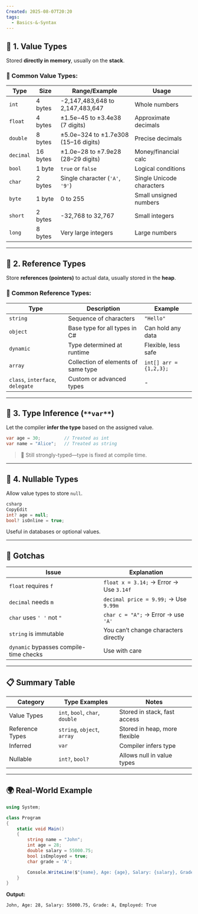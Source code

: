 ```yaml
---
Created: 2025-08-07T20:20
tags:
  - Basics-&-Syntax
---
```

## 🔹 1. **Value Types**

Stored **directly in memory**, usually on the **stack**.

### 🔸 Common Value Types:

|Type|Size|Range/Example|Usage|
|---|---|---|---|
|`int`|4 bytes|-2,147,483,648 to 2,147,483,647|Whole numbers|
|`float`|4 bytes|±1.5e−45 to ±3.4e38 (7 digits)|Approximate decimals|
|`double`|8 bytes|±5.0e−324 to ±1.7e308 (15–16 digits)|Precise decimals|
|`decimal`|16 bytes|±1.0e−28 to ±7.9e28 (28–29 digits)|Money/financial calc|
|`bool`|1 byte|`true` or `false`|Logical conditions|
|`char`|2 bytes|Single character (`'A'`, `'9'`)|Single Unicode characters|
|`byte`|1 byte|0 to 255|Small unsigned numbers|
|`short`|2 bytes|-32,768 to 32,767|Small integers|
|`long`|8 bytes|Very large integers|Large numbers|

---

## 🔹 2. **Reference Types**

Store **references (pointers)** to actual data, usually stored in the **heap**.

### 🔸 Common Reference Types:

|Type|Description|Example|
|---|---|---|
|`string`|Sequence of characters|`"Hello"`|
|`object`|Base type for all types in C#|Can hold any data|
|`dynamic`|Type determined at runtime|Flexible, less safe|
|`array`|Collection of elements of same type|`int[] arr = {1,2,3};`|
|`class`, `interface`, `delegate`|Custom or advanced types|-|

---

## 🔹 3. **Type Inference (**`**var**`**)**

Let the compiler **infer the type** based on the assigned value.

```C#
var age = 30;         // Treated as int
var name = "Alice";   // Treated as string
```

> 🔐 Still strongly-typed—type is fixed at compile time.

---

## 🔹 4. **Nullable Types**

Allow value types to store `null`.

```C#
csharp
CopyEdit
int? age = null;
bool? isOnline = true;

```

Useful in databases or optional values.

---

## 🧠 Gotchas

|Issue|Explanation|
|---|---|
|`float` requires `f`|`float x = 3.14;` → Error → Use `3.14f`|
|`decimal` needs `m`|`decimal price = 9.99;` → Use `9.99m`|
|`char` uses `' '` not `"`|`char c = "A";` → Error → use `'A'`|
|`string` is immutable|You can’t change characters directly|
|`dynamic` bypasses compile-time checks|Use with care|

---

## 📋 Summary Table

|Category|Type Examples|Notes|
|---|---|---|
|Value Types|`int`, `bool`, `char`, `double`|Stored in stack, fast access|
|Reference Types|`string`, `object`, `array`|Stored in heap, more flexible|
|Inferred|`var`|Compiler infers type|
|Nullable|`int?`, `bool?`|Allows null in value types|

---

## 🌍 Real-World Example

```C#
using System;

class Program
{
    static void Main()
    {
        string name = "John";
        int age = 28;
        double salary = 55000.75;
        bool isEmployed = true;
        char grade = 'A';

        Console.WriteLine($"{name}, Age: {age}, Salary: {salary}, Grade: {grade}, Employed: {isEmployed}");
    }
}
```

**Output:**

```Plain
John, Age: 28, Salary: 55000.75, Grade: A, Employed: True
```